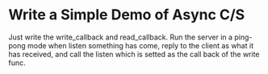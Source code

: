 # Write a Simple Demo of Async C/S
Just write the write_callback and read_callback.
Run the server in a ping-pong mode when listen something has come, reply 
to the client as what it has received, and call the listen which is setted
as the call back of the write func.